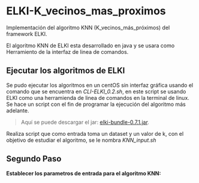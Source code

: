 # ELKI-K_vecinos_mas_proximos
Implementación del algoritmo KNN (K_vecinos_más_próximos) del framework ELKI.

El algoritmo KNN de ELKI esta desarrollado en java y se usara como Herramiento de la interfaz de linea de comandos.

## Ejecutar los algoritmos de ELKI

Se pudo ejecutar los algoritmos en un centOS sin interfaz gráfica usando el comando que se encuentra en *CLI-ELKI_0.2.sh*, en este script se usando ELKI como una herramienda de linea de comandos en la terminal de linux. Se hace un script con el fin de programar la ejecución del algoritmo más adelante.

> Aquí se puede descargar el jar: [elki-bundle-0.7.1.jar](https://elki-project.github.io/releases/release0.7.1/elki-bundle-0.7.1.jar).

Realiza script que como entrada toma un dataset y un valor de k, con el objetivo de estudiar el algoritmo, se le nombra *KNN_input.sh*

## Segundo Paso

**Establecer los parametros de entrada para el algoritmo KNN:**



